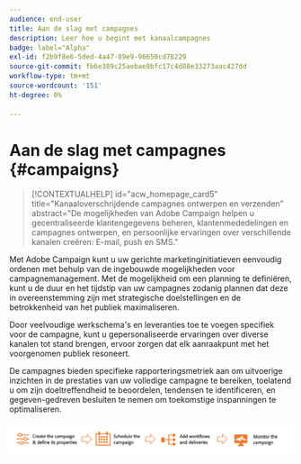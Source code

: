 ```yaml
---
audience: end-user
title: Aan de slag met campagnes
description: Leer hoe u begint met kanaalcampagnes
badge: label="Alpha"
exl-id: f2b9f8e6-5ded-4a47-89e9-96650cd78229
source-git-commit: fb6e389c25aebae8bfc17c4d88e33273aac427dd
workflow-type: tm+mt
source-wordcount: '151'
ht-degree: 0%

---
```



# Aan de slag met campagnes {#campaigns}

>[!CONTEXTUALHELP]
>id="acw_homepage_card5"
>title="Kanaaloverschrijdende campagnes ontwerpen en verzenden"
>abstract="De mogelijkheden van Adobe Campaign helpen u gecentraliseerde klantengegevens beheren, klantenmededelingen en campagnes ontwerpen, en persoonlijke ervaringen over verschillende kanalen creëren: E-mail, push en SMS."

Met Adobe Campaign kunt u uw gerichte marketinginitiatieven eenvoudig ordenen met behulp van de ingebouwde mogelijkheden voor campagnemanagement. Met de mogelijkheid om een planning te definiëren, kunt u de duur en het tijdstip van uw campagnes zodanig plannen dat deze in overeenstemming zijn met strategische doelstellingen en de betrokkenheid van het publiek maximaliseren.

Door veelvoudige werkschema&#39;s en leveranties toe te voegen specifiek voor de campagne, kunt u gepersonaliseerde ervaringen over diverse kanalen tot stand brengen, ervoor zorgen dat elk aanraakpunt met het voorgenomen publiek resoneert.

De campagnes bieden specifieke rapporteringsmetriek aan om uitvoerige inzichten in de prestaties van uw volledige campagne te bereiken, toelatend u om zijn doeltreffendheid te beoordelen, tendensen te identificeren, en gegeven-gedreven besluiten te nemen om toekomstige inspanningen te optimaliseren.

![Campagnestroom](assets/campaign-flow.png)


<!--
Use Adobe Campaign to create cross-channel campaigns. With its marketing campaign orchestration capabilities, you can manage and centralize customer data, design customer communications and campaigns, and create personalized experiences across different channels. In this version, email, push and SMS channels are available.

Design and execute high-volume email campaigns to deliver personalized messages, for all platforms and screen sizes. 
Measure the effectiveness of your deliveries with detailed reports including the counts of opens, clicks, forwards, and more. With Adobe Campaign segmentation capabilities, you can run queries against a high-volume database, and easily define dynamic marketing segments which perfectly target your campaigns.
-->

<!--
Get Started with campaigns
Adobe Campaign offers a set of solutions that help you personalize and deliver campaigns across all of your online and offline channels. You can create, configure, execute and analyze marketing campaigns. All marketing campaigns can be managed from a unified control center. Discover how to browse and create marketing campaigns in this section.

Campaigns include actions (deliveries) and processes (importing or extracting files), as well as resources (marketing documents, delivery outlines). They are used in marketing campaigns. Campaigns are part of a program, and programs are included in a campaign plan.
-->
